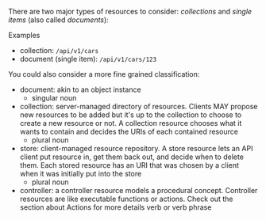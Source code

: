 There are two major types of resources to consider: _collections_ and _single items_ (also called _documents_):

Examples
* collection: `/api/v1/cars`
* document (single item): `/api/v1/cars/123`

You could also consider a more fine grained classification:
* document: akin to an object instance
  * singular noun
* collection: server-managed directory of resources. Clients MAY propose new resources to be added but it's up to the collection to choose to create a new resource or not. A collection resource chooses what it wants to contain and decides the URIs of each contained resource
  * plural noun
* store: client-managed resource repository. A store resource lets an API client put resource in, get them back out, and decide when to delete them. Each stored resource has an URI that was chosen by a client when it was initially put into the store
  * plural noun
* controller: a controller resource models a procedural concept. Controller resources are like executable functions or actions. Check out the section about Actions for more details
verb or verb phrase